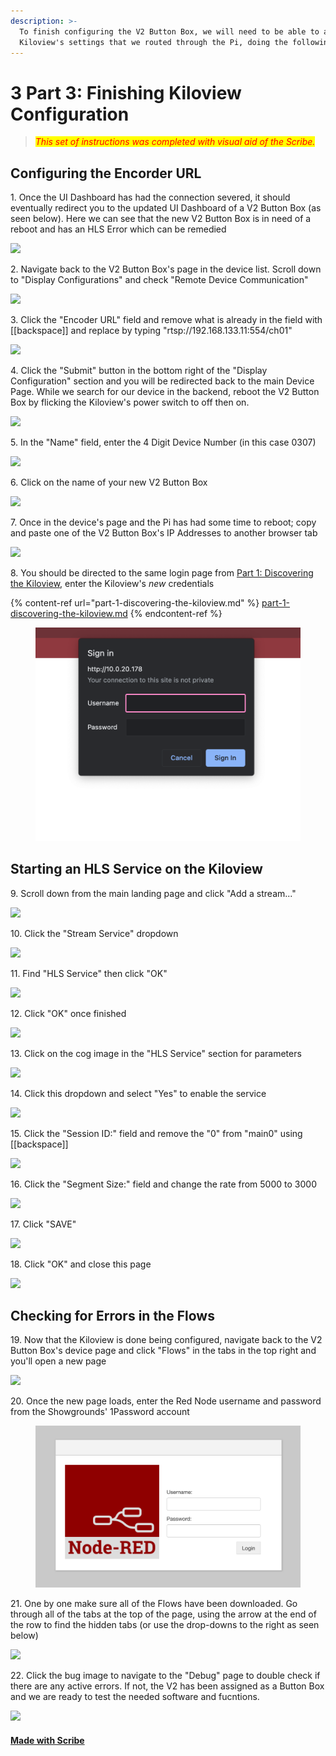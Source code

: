 ```yaml
---
description: >-
  To finish configuring the V2 Button Box, we will need to be able to access the
  Kiloview's settings that we routed through the Pi, doing the following:
---
```


# 3️ Part 3: Finishing Kiloview Configuration

> _<mark style="color:red;">This set of instructions was completed with visual aid of the Scribe.</mark>_

## Configuring the Encorder URL

1\. Once the UI Dashboard has had the connection severed, it should eventually redirect you to the updated UI Dashboard of a V2 Button Box (as seen below). Here we can see that the new V2 Button Box is in need of a reboot and has an HLS Error which can be remedied

![](https://colony-recorder.s3.amazonaws.com/files/2023-07-05/058f9f7a-b448-4a3f-abdd-35f3d1c2133b/stack\_animation.webp)

2\. Navigate back to the V2 Button Box's page in the device list. Scroll down to "Display Configurations" and check "Remote Device Communication"

![](https://ajeuwbhvhr.cloudimg.io/colony-recorder.s3.amazonaws.com/files/2023-07-05/f9166443-2f98-4120-9776-c695b6481267/user\_cropped\_screenshot.jpeg?tl\_px=195,1231\&br\_px=1688,2071\&force\_format=png\&width=560\&wat\_scale=50\&wat=1\&wat\_opacity=0.7\&wat\_gravity=northwest\&wat\_url=https://colony-recorder.s3.us-west-1.amazonaws.com/images/watermarks/FB923C\_standard.png\&wat\_pad=262,139)

3\. Click the "Encoder URL" field and remove what is already in the field with \[\[backspace]] and replace by typing "rtsp://192.168.133.11:554/ch01"

![](https://ajeuwbhvhr.cloudimg.io/colony-recorder.s3.amazonaws.com/files/2023-07-05/e0c83f58-47b7-449c-8801-876dfe4c98cb/ascreenshot.jpeg?tl\_px=561,1514\&br\_px=2054,2354\&force\_format=png\&width=560\&wat\_scale=50\&wat=1\&wat\_opacity=0.7\&wat\_gravity=northwest\&wat\_url=https://colony-recorder.s3.us-west-1.amazonaws.com/images/watermarks/FB923C\_standard.png\&wat\_pad=262,139)

4\. Click the "Submit" button in the bottom right of the "Display Configuration" section and you will be redirected back to the main Device Page. While we search for our device in the backend, reboot the V2 Button Box by flicking the Kiloview's power switch to off then on.

![](https://ajeuwbhvhr.cloudimg.io/colony-recorder.s3.amazonaws.com/files/2023-07-05/21445320-2683-4508-911b-2bfa9069671f/ascreenshot.jpeg?tl\_px=2660,1756\&br\_px=4153,2596\&force\_format=png\&width=560\&wat\_scale=50\&wat=1\&wat\_opacity=0.7\&wat\_gravity=northwest\&wat\_url=https://colony-recorder.s3.us-west-1.amazonaws.com/images/watermarks/FB923C\_standard.png\&wat\_pad=493,139)

5\. In the "Name" field, enter the 4 Digit Device Number (in this case 0307)

![](https://ajeuwbhvhr.cloudimg.io/colony-recorder.s3.amazonaws.com/files/2023-07-05/04715d18-0bdb-4f31-ac35-93ee747bff47/ascreenshot.jpeg?tl\_px=197,0\&br\_px=1690,840\&force\_format=png\&width=560\&wat\_scale=50\&wat=1\&wat\_opacity=0.7\&wat\_gravity=northwest\&wat\_url=https://colony-recorder.s3.us-west-1.amazonaws.com/images/watermarks/FB923C\_standard.png\&wat\_pad=262,97)

6\. Click on the name of your new V2 Button Box

![](https://ajeuwbhvhr.cloudimg.io/colony-recorder.s3.amazonaws.com/files/2023-07-05/69bea1c3-258b-43f1-8958-b2e9061fff37/ascreenshot.jpeg?tl\_px=315,288\&br\_px=1808,1128\&force\_format=png\&width=560\&wat\_scale=50\&wat=1\&wat\_opacity=0.7\&wat\_gravity=northwest\&wat\_url=https://colony-recorder.s3.us-west-1.amazonaws.com/images/watermarks/FB923C\_standard.png\&wat\_pad=262,139)

7\. Once in the device's page and the Pi has had some time to reboot; copy and paste one of the V2 Button Box's IP Addresses to another browser tab

![](https://ajeuwbhvhr.cloudimg.io/colony-recorder.s3.amazonaws.com/files/2023-07-05/fec95703-4652-4662-b096-18a75e527bb7/ascreenshot.jpeg?tl\_px=2063,566\&br\_px=3556,1406\&force\_format=png\&width=560\&wat\_scale=50\&wat=1\&wat\_opacity=0.7\&wat\_gravity=northwest\&wat\_url=https://colony-recorder.s3.us-west-1.amazonaws.com/images/watermarks/FB923C\_standard.png\&wat\_pad=262,139)

8\. You should be directed to the same login page from [Part 1: Discovering the Kiloview](part-1-discovering-the-kiloview.md), enter the Kiloview's _new_ credentials

{% content-ref url="part-1-discovering-the-kiloview.md" %}
[part-1-discovering-the-kiloview.md](part-1-discovering-the-kiloview.md)
{% endcontent-ref %}

<figure><img src="../../../../.gitbook/assets/Screenshot 2023-07-05 at 12.05.12 PM.png" alt="" width="563"><figcaption></figcaption></figure>

## Starting an HLS Service on the Kiloview

9\. Scroll down from the main landing page and click "Add a stream..."

![](https://ajeuwbhvhr.cloudimg.io/colony-recorder.s3.amazonaws.com/files/2023-07-05/8632727a-6ea6-4451-a3cd-d4d5ab9e2b24/ascreenshot.jpeg?tl\_px=1091,1566\&br\_px=2584,2406\&force\_format=png\&width=560\&wat\_scale=50\&wat=1\&wat\_opacity=0.7\&wat\_gravity=northwest\&wat\_url=https://colony-recorder.s3.us-west-1.amazonaws.com/images/watermarks/FB923C\_standard.png\&wat\_pad=262,139)

10\. Click the "Stream Service" dropdown

![](https://ajeuwbhvhr.cloudimg.io/colony-recorder.s3.amazonaws.com/files/2023-07-05/1428c29b-e563-48e7-9afa-84b16d459d36/ascreenshot.jpeg?tl\_px=1397,804\&br\_px=2890,1644\&force\_format=png\&width=560\&wat\_scale=50\&wat=1\&wat\_opacity=0.7\&wat\_gravity=northwest\&wat\_url=https://colony-recorder.s3.us-west-1.amazonaws.com/images/watermarks/FB923C\_standard.png\&wat\_pad=262,139)

11\. Find "HLS Service" then click "OK"

![](https://ajeuwbhvhr.cloudimg.io/colony-recorder.s3.amazonaws.com/files/2023-07-05/72726339-484a-4557-8d15-86024201a954/ascreenshot.jpeg?tl\_px=1673,900\&br\_px=3166,1740\&force\_format=png\&width=560\&wat\_scale=50\&wat=1\&wat\_opacity=0.7\&wat\_gravity=northwest\&wat\_url=https://colony-recorder.s3.us-west-1.amazonaws.com/images/watermarks/FB923C\_standard.png\&wat\_pad=262,139)

12\. Click "OK" once finished

![](https://ajeuwbhvhr.cloudimg.io/colony-recorder.s3.amazonaws.com/files/2023-07-05/34a55ec5-6504-45aa-9497-a6a29c9a1680/ascreenshot.jpeg?tl\_px=1611,888\&br\_px=3104,1728\&force\_format=png\&width=560\&wat\_scale=50\&wat=1\&wat\_opacity=0.7\&wat\_gravity=northwest\&wat\_url=https://colony-recorder.s3.us-west-1.amazonaws.com/images/watermarks/FB923C\_standard.png\&wat\_pad=262,139)

13\. Click on the cog image in the "HLS Service" section for parameters

![](https://ajeuwbhvhr.cloudimg.io/colony-recorder.s3.amazonaws.com/files/2023-07-05/2cb022a8-ab38-4738-88a5-f6f9a30bbdd0/user\_cropped\_screenshot.jpeg?tl\_px=1561,1586\&br\_px=3054,2426\&force\_format=png\&width=560\&wat\_scale=50\&wat=1\&wat\_opacity=0.7\&wat\_gravity=northwest\&wat\_url=https://colony-recorder.s3.us-west-1.amazonaws.com/images/watermarks/FB923C\_standard.png\&wat\_pad=442,139)

14\. Click this dropdown and select "Yes" to enable the service

![](https://ajeuwbhvhr.cloudimg.io/colony-recorder.s3.amazonaws.com/files/2023-07-05/fd2833f5-c3f2-4b47-afd8-0ed1c138d07e/ascreenshot.jpeg?tl\_px=1457,140\&br\_px=2950,980\&force\_format=png\&width=560\&wat\_scale=50\&wat=1\&wat\_opacity=0.7\&wat\_gravity=northwest\&wat\_url=https://colony-recorder.s3.us-west-1.amazonaws.com/images/watermarks/FB923C\_standard.png\&wat\_pad=262,139)

15\. Click the "Session ID:" field and remove the "0" from "main0" using \[\[backspace]]

![](https://ajeuwbhvhr.cloudimg.io/colony-recorder.s3.amazonaws.com/files/2023-07-05/1d1e12e3-90f0-4b74-923b-9b9eddafe05e/ascreenshot.jpeg?tl\_px=1461,200\&br\_px=2954,1040\&force\_format=png\&width=560\&wat\_scale=50\&wat=1\&wat\_opacity=0.7\&wat\_gravity=northwest\&wat\_url=https://colony-recorder.s3.us-west-1.amazonaws.com/images/watermarks/FB923C\_standard.png\&wat\_pad=262,139)

16\. Click the "Segment Size:" field and change the rate from 5000 to 3000

![](https://ajeuwbhvhr.cloudimg.io/colony-recorder.s3.amazonaws.com/files/2023-07-05/ed7ddaab-e38f-4bf7-8c25-317f325b71fd/ascreenshot.jpeg?tl\_px=1319,300\&br\_px=2812,1140\&force\_format=png\&width=560\&wat\_scale=50\&wat=1\&wat\_opacity=0.7\&wat\_gravity=northwest\&wat\_url=https://colony-recorder.s3.us-west-1.amazonaws.com/images/watermarks/FB923C\_standard.png\&wat\_pad=262,139)

17\. Click "SAVE"

![](https://ajeuwbhvhr.cloudimg.io/colony-recorder.s3.amazonaws.com/files/2023-07-05/a6e59ba9-16d9-4220-8421-45a457bc6be3/ascreenshot.jpeg?tl\_px=1563,384\&br\_px=3056,1224\&force\_format=png\&width=560\&wat\_scale=50\&wat=1\&wat\_opacity=0.7\&wat\_gravity=northwest\&wat\_url=https://colony-recorder.s3.us-west-1.amazonaws.com/images/watermarks/FB923C\_standard.png\&wat\_pad=262,139)

18\. Click "OK" and close this page

![](https://ajeuwbhvhr.cloudimg.io/colony-recorder.s3.amazonaws.com/files/2023-07-05/32b1912e-7d81-44a1-bb23-b3ec0bdfb7b4/ascreenshot.jpeg?tl\_px=1607,890\&br\_px=3100,1730\&force\_format=png\&width=560\&wat\_scale=50\&wat=1\&wat\_opacity=0.7\&wat\_gravity=northwest\&wat\_url=https://colony-recorder.s3.us-west-1.amazonaws.com/images/watermarks/FB923C\_standard.png\&wat\_pad=262,139)

## Checking for Errors in the Flows

19\. Now that the Kiloview is done being configured, navigate back to the V2 Button Box's device page and click "Flows" in the tabs in the top right and you'll open a new page

![](https://ajeuwbhvhr.cloudimg.io/colony-recorder.s3.amazonaws.com/files/2023-07-05/9c4f2751-4342-4dcf-8351-460ac1da26c5/ascreenshot.jpeg?tl\_px=2567,0\&br\_px=4060,840\&force\_format=png\&width=560\&wat\_scale=50\&wat=1\&wat\_opacity=0.7\&wat\_gravity=northwest\&wat\_url=https://colony-recorder.s3.us-west-1.amazonaws.com/images/watermarks/FB923C\_standard.png\&wat\_pad=262,67)

20\. Once the new page loads, enter the Red Node username and password from the Showgrounds' 1Password account

<figure><img src="../../../../.gitbook/assets/Screenshot 2023-07-05 at 2.29.48 PM.png" alt="" width="563"><figcaption></figcaption></figure>

21\. One by one make sure all of the Flows have been downloaded. Go through all of the tabs at the top of the page, using the arrow at the end of the row to find the hidden tabs (or use the drop-downs to the right as seen below)

![](https://colony-recorder.s3.amazonaws.com/files/2023-07-05/4fc6f64c-870b-4216-9eab-b7a7dad5707b/stack\_animation.webp)

22\. Click the bug image to navigate to the "Debug" page to double check if there are any active errors. If not, the V2 has been assigned as a Button Box and we are ready to test the needed software and fucntions.

![](https://ajeuwbhvhr.cloudimg.io/colony-recorder.s3.amazonaws.com/files/2023-07-05/935f543d-4a47-48b1-b599-36b5e14bac5b/ascreenshot.jpeg?tl\_px=2660,0\&br\_px=4153,840\&force\_format=png\&width=560\&wat\_scale=50\&wat=1\&wat\_opacity=0.7\&wat\_gravity=northwest\&wat\_url=https://colony-recorder.s3.us-west-1.amazonaws.com/images/watermarks/FB923C\_standard.png\&wat\_pad=456,27)

#### [Made with Scribe](https://scribehow.com/shared/Troubleshooting\_and\_Configuring\_Encoder\_for\_Video\_Streaming\_\_YXDVhimJQeyGxaS8bAD62Q)
